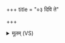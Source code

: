 +++
title = "०३ दिवि ते"

+++
<details><summary>मूलम् (VS)</summary>

दि॒वि ते॒ तूल॑मोषधे पृथिव्यामसि॒ निष्ठि॑तः। त्वया॑ स॒हस्र॑काण्डे॒नायुः॒ प्र व॑र्धयामहे ॥
</details>